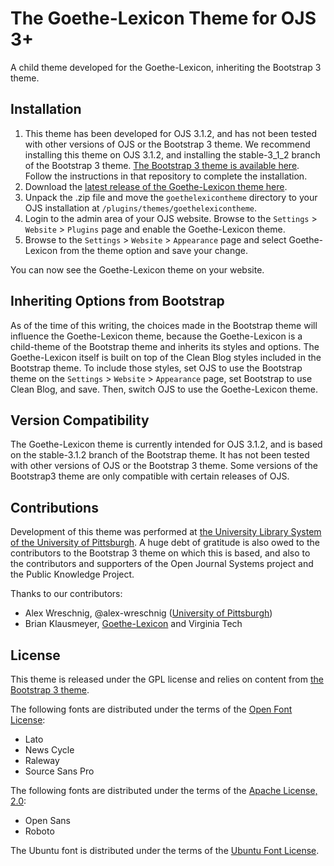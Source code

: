 # The Goethe-Lexicon Theme for OJS 3+

A child theme developed for the Goethe-Lexicon, inheriting the Bootstrap 3 theme.

## Installation

1. This theme has been developed for OJS 3.1.2, and has not been tested with other versions of OJS or the Bootstrap 3 theme. We recommend installing this theme on OJS 3.1.2, and installing the stable-3_1_2 branch of the Bootstrap 3 theme. [The Bootstrap 3 theme is available here](https://github.com/NateWr/bootstrap3). Follow the instructions in that repository to complete the installation. 
2. Download the [latest release of the Goethe-Lexicon theme here](https://github.com/ulsdevteam/goethelexicontheme).
3. Unpack the .zip file and move the `goethelexicontheme` directory to your OJS installation at `/plugins/themes/goethelexicontheme`.
4. Login to the admin area of your OJS website. Browse to the `Settings` > `Website` > `Plugins` page and enable the Goethe-Lexicon theme.
5. Browse to the `Settings` > `Website` > `Appearance` page and select Goethe-Lexicon from the theme option and save your change.

You can now see the Goethe-Lexicon theme on your website.

## Inheriting Options from Bootstrap

As of the time of this writing, the choices made in the Bootstrap theme will influence the Goethe-Lexicon theme, because the Goethe-Lexicon is a child-theme of the Bootstrap theme and inherits its styles and options. The Goethe-Lexicon itself is built on top of the Clean Blog styles included in the Bootstrap theme. To include those styles, set OJS to use the Bootstrap theme on the `Settings` > `Website` > `Appearance` page, set Bootstrap to use Clean Blog, and save. Then, switch OJS to use the Goethe-Lexicon theme.

## Version Compatibility

The Goethe-Lexicon theme is currently intended for OJS 3.1.2, and is based on the stable-3.1.2 branch of the Bootstrap theme. It has not been tested with other versions of OJS or the Bootstrap 3 theme. Some versions of the Bootstrap3 theme are only compatible with certain releases of OJS.

## Contributions

Development of this theme was performed at [the University Library System of the University of Pittsburgh](https://library.pitt.edu). A huge debt of gratitude is also owed to the contributors to the Bootstrap 3 theme on which this is based, and also to the contributors and supporters of the Open Journal Systems project and the Public Knowledge Project.

Thanks to our contributors:
- Alex Wreschnig, @alex-wreschnig ([University of Pittsburgh](https://library.pitt.edu))
- Brian Klausmeyer, [Goethe-Lexicon](https://goethe-lexicon.pitt.edu/GL/index) and Virginia Tech


## License
This theme is released under the GPL license and relies on content from [the Bootstrap 3 theme](https://github.com/NateWr/bootstrap3).

The following fonts are distributed under the terms of the [Open Font License](https://scripts.sil.org/cms/scripts/page.php?site_id=nrsi&id=OFL):

- Lato
- News Cycle
- Raleway
- Source Sans Pro

The following fonts are distributed under the terms of the [Apache License, 2.0](http://www.apache.org/licenses/LICENSE-2.0):

- Open Sans
- Roboto

The Ubuntu font is distributed under the terms of the [Ubuntu Font License](http://font.ubuntu.com/ufl/).